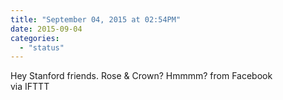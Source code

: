 ```yaml
---
title: "September 04, 2015 at 02:54PM"
date: 2015-09-04
categories: 
  - "status"
---
```


Hey Stanford friends. Rose & Crown? Hmmmm? from Facebook  
via IFTTT
